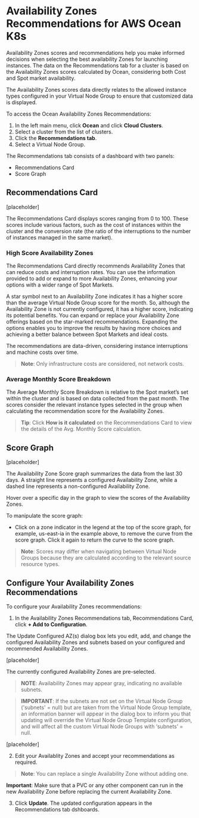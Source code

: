 <meta name=“robots” content=“noindex”>

#  Availability Zones Recommendations for AWS Ocean K8s

Availability Zones scores and recommendations help you make informed decisions when selecting the best availability Zones for launching instances. The data on the Recommendations tab for a cluster is based on the Availability Zones scores calculated by Ocean, considering both Cost and Spot market availability. 

The Availability Zones scores data directly relates to the allowed instance types configured in your Virtual Node Group to ensure that customized data is displayed.

To access the Ocean Availability Zones Recommendations:

1.  In the left main menu, click **Ocean** and click **Cloud Clusters**.
2.  Select a cluster from the list of clusters.
3.  Click the **Recommendations tab**.
4.  Select a Virtual Node Group.

The Recommendations tab consists of a dashboard with two panels:
*  Recommendations Card
*  Score Graph 

##  Recommendations Card

[placeholder]

The Recommendations Card displays scores ranging from 0 to 100. These scores include various factors, such as the cost of instances within the cluster and the conversion rate (the ratio of the interruptions to the number of instances managed in the same market).

###  High Score Availability Zones

The Recommendations Card directly recommends Availability Zones that can reduce costs and interruption rates. You can use the information provided to add or expand to more Availability Zones, enhancing your options with a wider range of Spot Markets.

A star symbol next to an Availability Zone indicates it has a higher score than the average Virtual Node Group score for the month. So, although the Availability Zone is not currently configured, it has a higher score, indicating its potential benefits. You can expand or replace your Availability Zone offerings based on the star-marked recommendations. Expanding the options enables you to improve the results by having more choices and achieving a better balance between Spot Markets and ideal costs.

The recommendations are data-driven, considering instance interruptions and machine costs over time.

>**Note**: Only infrastructure costs are considered, not network costs.

###  Average Monthly Score Breakdown

The Average Monthly Score Breakdown is relative to the Spot market’s set within the cluster and is based on data collected from the past month. The scores consider the relevant instance types selected in the group when calculating the recommendation score for the Availability Zones.

>**Tip**: Click **How is it calculated** on the Recommendations Card to view the details of the Avg. Monthly Score calculation.

##  Score Graph

[placeholder]

The Availability Zone Score graph summarizes the data from the last 30 days. A straight line represents a configured Availability Zone, while a dashed line represents a non-configured Availability Zone. 

Hover over a specific day in the graph to view the scores of the Availability Zones.

To manipulate the score graph:

*  Click on a zone indicator in the legend at the top of the score graph, for example, us-east-ia  in the example above, to remove the curve from the score graph. Click it again to return the curve to the score graph. 

>**Note**: Scores may differ when navigating between Virtual Node Groups because they are calculated according to the relevant source resource types.

##  Configure Your Availability Zones Recommendations

To configure your Availability Zones recommendations:

1.  In the Availability Zones Recommendations tab, Recommendations Card, click **+ Add to Configuration**.

The Update Configured AZ(s) dialog box lets you edit, add, and change the configured Availability Zones and subnets based on your configured and recommended Availability Zones.

[placeholder]

The currently configured Availability Zones are pre-selected.

>**NOTE**: Availability Zones may appear gray, indicating no available subnets.

>**IMPORTANT**: If the subnets are not set on the Virtual Node Group ('subnets' = null) but are taken from the Virtual Node Group template, an information banner will appear in the dialog box to inform you that updating will override the Virtual Node Group Template configuration, and will affect all the custom Virtual Node Groups with ‘subnets’ = null.

[placeholder]

2.  Edit your Availablity Zones and accept your recommendations as required.

>**Note**: You can replace a single Availability Zone without adding one.

**Important**:   Make sure that a PVC or any other component can run in the new Availability Zone before replacing the current Availability Zone.

3.  Click **Update**. The updated configuration appears in the Recommendations tab dshboards.





